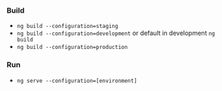 ### Build
- ```ng build --configuration=staging```
- ```ng build --configuration=development``` or default in development  ```ng build```
- ```ng build --configuration=production```

### Run
- ```ng serve --configuration=[environment]```
